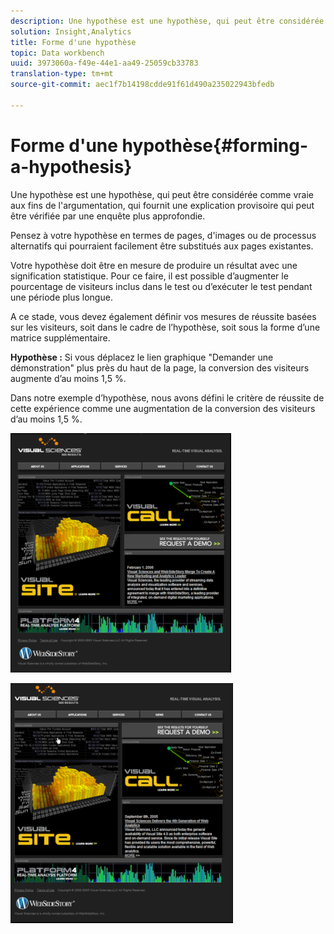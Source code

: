 ```yaml
---
description: Une hypothèse est une hypothèse, qui peut être considérée comme vraie aux fins de l'argumentation, qui fournit une explication provisoire qui peut être vérifiée par une enquête plus approfondie.
solution: Insight,Analytics
title: Forme d'une hypothèse
topic: Data workbench
uuid: 3973060a-f49e-44e1-aa49-25059cb33783
translation-type: tm+mt
source-git-commit: aec1f7b14198cdde91f61d490a235022943bfedb

---
```



# Forme d&#39;une hypothèse{#forming-a-hypothesis}

Une hypothèse est une hypothèse, qui peut être considérée comme vraie aux fins de l&#39;argumentation, qui fournit une explication provisoire qui peut être vérifiée par une enquête plus approfondie.

Pensez à votre hypothèse en termes de pages, d&#39;images ou de processus alternatifs qui pourraient facilement être substitués aux pages existantes.

Votre hypothèse doit être en mesure de produire un résultat avec une signification statistique. Pour ce faire, il est possible d’augmenter le pourcentage de visiteurs inclus dans le test ou d’exécuter le test pendant une période plus longue.

A ce stade, vous devez également définir vos mesures de réussite basées sur les visiteurs, soit dans le cadre de l’hypothèse, soit sous la forme d’une matrice supplémentaire.

**Hypothèse :** Si vous déplacez le lien graphique &quot;Demander une démonstration&quot; plus près du haut de la page, la conversion des visiteurs augmente d’au moins 1,5 %.

Dans notre exemple d’hypothèse, nous avons défini le critère de réussite de cette expérience comme une augmentation de la conversion des visiteurs d’au moins 1,5 %.

![](assets/ControlPage.png)

![](assets/TestPage.png)

